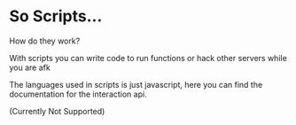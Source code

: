 # So Scripts...

How do they work?

With scripts you can write code to run functions or hack other servers while you are afk

The languages used in scripts is just javascript, here you can find the documentation for the interaction api.

(Currently Not Supported)

